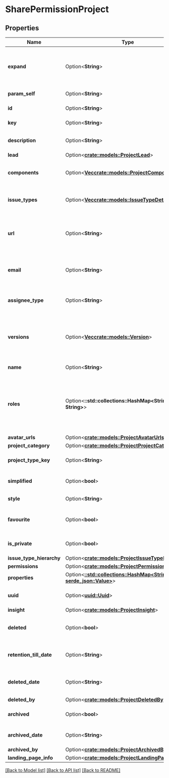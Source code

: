 # SharePermissionProject

## Properties

Name | Type | Description | Notes
------------ | ------------- | ------------- | -------------
**expand** | Option<**String**> | Expand options that include additional project details in the response. | [optional][readonly]
**param_self** | Option<**String**> | The URL of the project details. | [optional][readonly]
**id** | Option<**String**> | The ID of the project. | [optional]
**key** | Option<**String**> | The key of the project. | [optional][readonly]
**description** | Option<**String**> | A brief description of the project. | [optional][readonly]
**lead** | Option<[**crate::models::ProjectLead**](Project_lead.md)> |  | [optional]
**components** | Option<[**Vec<crate::models::ProjectComponent>**](ProjectComponent.md)> | List of the components contained in the project. | [optional][readonly]
**issue_types** | Option<[**Vec<crate::models::IssueTypeDetails>**](IssueTypeDetails.md)> | List of the issue types available in the project. | [optional][readonly]
**url** | Option<**String**> | A link to information about this project, such as project documentation. | [optional][readonly]
**email** | Option<**String**> | An email address associated with the project. | [optional]
**assignee_type** | Option<**String**> | The default assignee when creating issues for this project. | [optional][readonly]
**versions** | Option<[**Vec<crate::models::Version>**](Version.md)> | The versions defined in the project. For more information, see [Create version](#api-rest-api-3-version-post). | [optional][readonly]
**name** | Option<**String**> | The name of the project. | [optional][readonly]
**roles** | Option<**::std::collections::HashMap<String, String>**> | The name and self URL for each role defined in the project. For more information, see [Create project role](#api-rest-api-3-role-post). | [optional][readonly]
**avatar_urls** | Option<[**crate::models::ProjectAvatarUrls**](Project_avatarUrls.md)> |  | [optional]
**project_category** | Option<[**crate::models::ProjectProjectCategory**](Project_projectCategory.md)> |  | [optional]
**project_type_key** | Option<**String**> | The [project type](https://confluence.atlassian.com/x/GwiiLQ#Jiraapplicationsoverview-Productfeaturesandprojecttypes) of the project. | [optional][readonly]
**simplified** | Option<**bool**> | Whether the project is simplified. | [optional][readonly]
**style** | Option<**String**> | The type of the project. | [optional][readonly]
**favourite** | Option<**bool**> | Whether the project is selected as a favorite. | [optional]
**is_private** | Option<**bool**> | Whether the project is private. | [optional][readonly]
**issue_type_hierarchy** | Option<[**crate::models::ProjectIssueTypeHierarchy**](Project_issueTypeHierarchy.md)> |  | [optional]
**permissions** | Option<[**crate::models::ProjectPermissions**](Project_permissions.md)> |  | [optional]
**properties** | Option<[**::std::collections::HashMap<String, serde_json::Value>**](serde_json::Value.md)> | Map of project properties | [optional][readonly]
**uuid** | Option<[**uuid::Uuid**](uuid::Uuid.md)> | Unique ID for next-gen projects. | [optional][readonly]
**insight** | Option<[**crate::models::ProjectInsight**](Project_insight.md)> |  | [optional]
**deleted** | Option<**bool**> | Whether the project is marked as deleted. | [optional][readonly]
**retention_till_date** | Option<**String**> | The date when the project is deleted permanently. | [optional][readonly]
**deleted_date** | Option<**String**> | The date when the project was marked as deleted. | [optional][readonly]
**deleted_by** | Option<[**crate::models::ProjectDeletedBy**](Project_deletedBy.md)> |  | [optional]
**archived** | Option<**bool**> | Whether the project is archived. | [optional][readonly]
**archived_date** | Option<**String**> | The date when the project was archived. | [optional][readonly]
**archived_by** | Option<[**crate::models::ProjectArchivedBy**](Project_archivedBy.md)> |  | [optional]
**landing_page_info** | Option<[**crate::models::ProjectLandingPageInfo**](Project_landingPageInfo.md)> |  | [optional]

[[Back to Model list]](../README.md#documentation-for-models) [[Back to API list]](../README.md#documentation-for-api-endpoints) [[Back to README]](../README.md)


